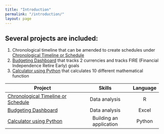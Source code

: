 ```yaml
---
title: "Introduction"
permalink: "/introduction/"
layout: page
---
```


## Several projects are included: 
1. Chronological timeline that can be amended to create schedules under [Chronological Timeline or Schedule]( https://cwathen.github.io/Portfolio/Chronological_timeline/)
2. [Budgeting Dashboard](https://cwathen.github.io/Portfolio/Budget_Dashboard/) that tracks 2 currencies and tracks FIRE (Financial Independence Retire Early) goals
3. [Calculator using Python](https://cwathen.github.io/Portfolio/Python_Calculator/) that calculates 10 different mathematical function

|Project|Skills|Language|
|-------|:----:|:-------:|
| [Chronological Timeline or Schedule](https://cwathen.github.io/Portfolio/Chronological_timeline/)| Data analysis | R |
| [Budgeting Dashboard](https://cwathen.github.io/Portfolio/Budget_Dashboard/)| Data analysis | Excel |
| [Calculator using Python](https://cwathen.github.io/Portfolio/Python_Calculator/)|Building an application|Python|
